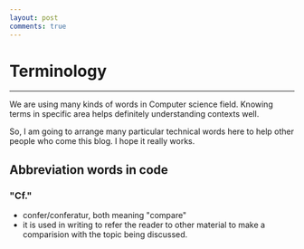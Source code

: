 ```yaml
---
layout: post
comments: true
---
```


# Terminology

---

We are using many kinds of words in Computer science field. Knowing terms in specific area helps definitely understanding contexts well.

So, I am going to arrange many particular technical words here to help other people who come this blog. I hope it really works.


## Abbreviation words in code

### "Cf."

* confer/conferatur, both meaning "compare"
* it is used in writing to refer the reader to other material to make a comparision with the topic being discussed.
